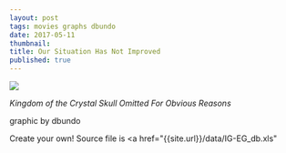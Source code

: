 ```yaml
---
layout: post
tags: movies graphs dbundo
date: 2017-05-11
thumbnail:
title: Our Situation Has Not Improved
published: true
---
```


<img src = "{{site.url}}/images/IJEG.png">

<em>Kingdom of the Crystal Skull Omitted For Obvious Reasons</em>

graphic by dbundo

<!--more-->

Create your own! Source file is <a href="{{site.url}}/data/IG-EG_db.xls"
